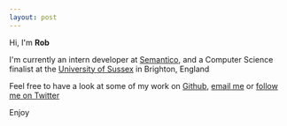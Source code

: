 ```yaml
---
layout: post
---
```


  <p>Hi, I'm <b>Rob</b></p>
  <p>I'm currently an intern developer at <a href="http://semantico.co.uk">Semantico</a>, and a Computer Science finalist at the <a href="http://sussex.ac.uk">University of Sussex</a> in Brighton, England</p>
  <p>Feel free to have a look at some of my work on <a href="http://github.com/Rob-Johnson">Github</a>, <a href="mailto:rob@rob-johnson.me">email me</a> or <a href="http://twitter.com/rob_johnson_">follow me on Twitter</a>
  <p>Enjoy</p>
</section>

